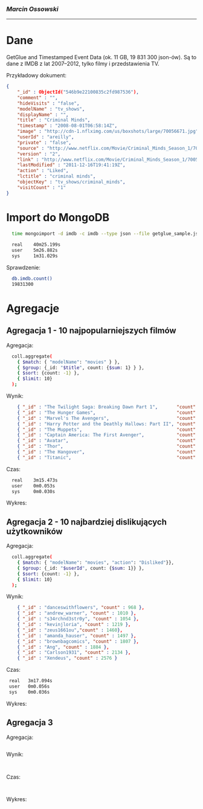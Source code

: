 ### *Marcin Ossowski*

---

# Dane

GetGlue and Timestamped Event Data (ok. 11 GB, 19 831 300 json-ów). Są to dane z IMDB z lat 2007–2012, tylko filmy i przedstawienia TV. 

Przykładowy dokument:
```json
{
	"_id" : ObjectId("546b9e22100835c2fd987536"),
	"comment" : "",
	"hideVisits" : "false",
	"modelName" : "tv_shows",
	"displayName" : "",
	"title" : "Criminal Minds",
	"timestamp" : "2008-08-01T06:58:14Z",
	"image" : "http://cdn-1.nflximg.com/us/boxshots/large/70056671.jpg",
	"userId" : "areilly",
	"private" : "false",
	"source" : "http://www.netflix.com/Movie/Criminal_Minds_Season_1/70056671",
	"version" : "2",
	"link" : "http://www.netflix.com/Movie/Criminal_Minds_Season_1/70056671",
	"lastModified" : "2011-12-16T19:41:19Z",
	"action" : "Liked",
	"lctitle" : "criminal minds",
	"objectKey" : "tv_shows/criminal_minds",
	"visitCount" : "1"
}
```

# Import do MongoDB

```bash
  time mongoimport -d imdb -c imdb --type json --file getglue_sample.json
 
  real	  40m25.199s
  user    5m26.882s
  sys	  1m31.029s
```

Sprawdzenie:
```bash
  db.imdb.count()
  19831300
```

# Agregacje

## Agregacja 1 - 10 najpopularniejszych filmów 


Agregacja:
```bash
  coll.aggregate(
    { $match: { "modelName": "movies" } },
    { $group: {_id: "$title", count: {$sum: 1} } },
    { $sort: {count: -1} },
    { $limit: 10}
  );
```

Wynik:
```json
    { "_id" : "The Twilight Saga: Breaking Dawn Part 1",       "count" : 87521 },
    { "_id" : "The Hunger Games",                              "count" : 79340 },
    { "_id" : "Marvel's The Avengers",                         "count" : 64356 },
    { "_id" : "Harry Potter and the Deathly Hallows: Part II", "count" : 33680 },
    { "_id" : "The Muppets",                                   "count" : 29002 },
    { "_id" : "Captain America: The First Avenger",            "count" : 28406 },
    { "_id" : "Avatar",                                        "count" : 23238 },
    { "_id" : "Thor",                                          "count" : 23207 },
    { "_id" : "The Hangover",                                  "count" : 22709 },
    { "_id" : "Titanic",                                       "count" : 20791 }
```
Czas:
```bash
  real	  3m15.473s
  user	  0m0.053s
  sys	  0m0.030s
```
Wykres:

## Agregacja 2 - 10 najbardziej dislikujących użytkowników 

Agregacja:
```bash
  coll.aggregate(
    { $match: { "modelName": "movies", "action": "Disliked"}},
    { $group: {_id: "$userId", count: {$sum: 1}} },
    { $sort: {count: -1} },
    { $limit: 10}
  );
```

Wynik:
```json
    { "_id" : "danceswithflowers", "count" : 968 },
    { "_id" : "andrew_warner", "count" : 1010 },
    { "_id" : "s34rchnd3str0y", "count" : 1054 },
    { "_id" : "kevinjloria", "count" : 1219 },
    { "_id" : "zeus1661ou","count" : 1460},
    { "_id" : "amanda_hauser", "count" : 1497 },
    { "_id" : "brownbagcomics", "count" : 1807 },
    { "_id" : "Ang", "count" : 1884 },
    { "_id" : "Carlson1931", "count" : 2134 },
    { "_id" : "Xendeus", "count" : 2576 }
```
Czas:
```bash
 real	3m17.094s
 user	0m0.056s
 sys	0m0.036s
```
Wykres:

## Agregacja 3

Agregacja:
```bash

```

Wynik:
```json
  
```
Czas:
```bash
 
```
Wykres:

